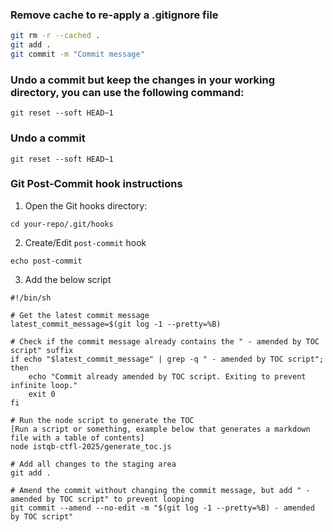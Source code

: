 ### Remove cache to re-apply a .gitignore file
```bash
git rm -r --cached .
git add .
git commit -m "Commit message"
```
### Undo a commit but keep the changes in your working directory, you can use the following command:
```shell
git reset --soft HEAD~1
```

### Undo a commit
```shell
git reset --soft HEAD~1
```

### Git Post-Commit hook instructions
1. Open the Git hooks directory:
```shell
cd your-repo/.git/hooks
```
2. Create/Edit `post-commit` hook
```shell
echo post-commit
```
3. Add the below script
```shell
#!/bin/sh

# Get the latest commit message
latest_commit_message=$(git log -1 --pretty=%B)

# Check if the commit message already contains the " - amended by TOC script" suffix
if echo "$latest_commit_message" | grep -q " - amended by TOC script"; then
    echo "Commit already amended by TOC script. Exiting to prevent infinite loop."
    exit 0
fi

# Run the node script to generate the TOC
[Run a script or something, example below that generates a markdown file with a table of contents]
node istqb-ctfl-2025/generate_toc.js

# Add all changes to the staging area
git add .

# Amend the commit without changing the commit message, but add " - amended by TOC script" to prevent looping
git commit --amend --no-edit -m "$(git log -1 --pretty=%B) - amended by TOC script"